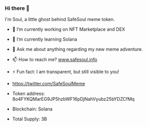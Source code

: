 ### Hi there 👋

I'm Soul, a little ghost behind SafeSoul meme token.

- 🔭 I’m currently working on NFT Marketplace and DEX
- 🌱 I’m currently learning Solana
- 💬 Ask me about anything regarding my new meme adventure.
- 📫 How to reach me? www.safesoul.info
- ⚡ Fun fact: I am transparent, but still visible to you!
- https://twitter.com/SafeSoulMeme

- Token address: 8o4FYKQMarEG9JP5hzbWF16pDjNahVyubz25bYDZCfMq
- Blockchain: Solana
- Total Supply: 3B

